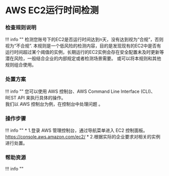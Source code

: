 # AWS EC2运行时间检测

### 检查规则说明
!!! info ""
    检测您账号下的EC2是否运行时间达到n天，没有达到视为“合规”，否则视为“不合规”.
    本规则是一个低风险的检测内容，目的是发现现有的EC2中是否有运行时间超过某个阈值的实例，长期运行的EC2实例会存在安全配置未及时更新等潜在风险，一般结合企业的内部规定或者检测场景需要。
    或可以将本规则和其他规则组合使用。
    
### 处置方案
!!! info ""
    您可以使用 AWS 控制台、AWS Command Line Interface (CLI)、REST API 来执行具体的操作。   
    我们以 AWS 控制台为例，在控制台中处理问题 。


### 操作步骤
!!! info ""
    * 1.登录 AWS 管理控制台，通过导航菜单进入 EC2 控制面板。 https://console.aws.amazon.com/ec2/ 
    * 2.根据实际的企业要求对相关的实例进行处置。


### 帮助资源
!!! info ""
    